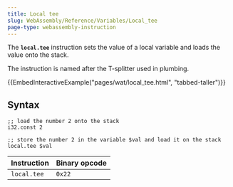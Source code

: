 ```yaml
---
title: Local tee
slug: WebAssembly/Reference/Variables/Local_tee
page-type: webassembly-instruction
---
```




The **`local.tee`** instruction sets the value of a local variable and loads the value onto the stack.

The instruction is named after the T-splitter used in plumbing.

{{EmbedInteractiveExample("pages/wat/local_tee.html", "tabbed-taller")}}

## Syntax

```wasm
;; load the number 2 onto the stack
i32.const 2

;; store the number 2 in the variable $val and load it on the stack
local.tee $val
```

| Instruction | Binary opcode |
| ----------- | ------------- |
| `local.tee` | `0x22`        |
